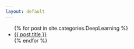 ```yaml
---
layout: default
---
```


<ul id="post-list">
    {% for post in site.categories.DeepLearning %}
       <li><a href="{{ post.url }}">{{ post.title }}</a></li>
    {% endfor %}
</ul>